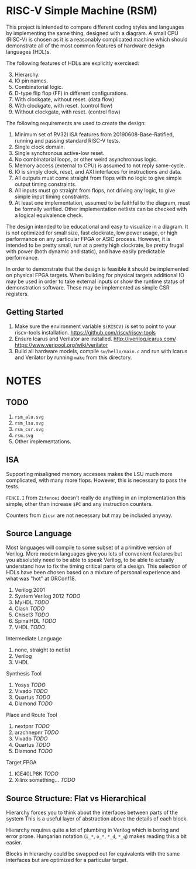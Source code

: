 
RISC-V Simple Machine (RSM)
===========================

This project is intended to compare different coding styles and languages by
implementing the same thing, designed with a diagram.
A small CPU (RISC-V) is chosen as it is a reasonably complicated machine which
should demonstrate all of the most common features of hardware design languages
(HDL)s.

The following features of HDLs are explicitly exercised:

3. Hierarchy.
2. IO pin names.
1. Combinatorial logic.
4. D-type flip flop (FF) in different configurations.
  1. With clockgate, without reset. (data flow)
  2. With clockgate, with reset. (control flow)
  3. Without clockgate, with reset. (control flow)

The following requirements are used to create the design:

1. Minimum set of RV32I ISA features from 20190608-Base-Ratified, running and
   passing standard RISC-V tests.
2. Single clock domain.
3. Single synchronous active-low reset.
4. No combinatorial loops, or other weird asynchronous logic.
5. Memory access (external to CPU) is assumed to not reply same-cycle.
6. IO is simply clock, reset, and AXI interfaces for instructions and data.
7. All outputs must come straight from flops with no logic to give
   simple output timing constraints.
8. All inputs must go straight from flops, not driving any logic, to give
   simple input timing constraints.
9. At least one implementation, assumed to be faithful to the diagram, must
   be formally verified.
   Other implementation netlists can be checked with a logical equivalence
   check.

The design intended to be educational and easy to visualize in a diagram.
It is not optimized for small size, fast clockrate, low power usage, or high
performance on any particular FPGA or ASIC process.
However, it is intended to be pretty small, run at a pretty high clockrate, be
pretty frugal with power (both dynamic and static), and have easily
predictable performance.

In order to demonstrate that the design is feasible it should be implemented on
physical FPGA targets.
When building for physical targets additional IO may be used in order to take
external inputs or show the runtime status of demonstration software.
These may be implemented as simple CSR registers.


Getting Started
---------------

1. Make sure the environment variable `$(RISCV)` is set to point to your
    riscv-tools installation.
   <https://github.com/riscv/riscv-tools>
2. Ensure Icarus and Verilator are installed.
   <http://iverilog.icarus.com/>
   <https://www.veripool.org/wiki/verilator>
3. Build all hardware models, compile `sw/hello/main.c` and run with Icarus and
   Verilator by running `make` from this directory.


NOTES
=====

TODO
----

1. `rsm_alu.svg`
2. `rsm_lsu.svg`
3. `rsm_csr.svg`
4. `rsm.svg`
5. Other implementations.


ISA
---

Supporting misaligned memory accesses makes the LSU much more complicated,
with many more flops.
However, this is necessary to pass the tests.

`FENCE.I` from `Zifencei` doesn't really do anything in an implementation this
simple, other than increase `$PC` and any instruction counters.

Counters from `Zicsr` are not necessary  but may be included anyway.


Source Language
---------------

Most languages will compile to some subset of a primitive version of Verilog.
More modern languages give you lots of convenient features but you absolutely
need to be able to speak Verilog, to be able to actually understand how to fix
the timing critical parts of a design.
This selection of HDLs have been chosen based on a mixture of personal
experience and what was "hot" at ORConf18.

1. Verilog 2001
2. System Verilog 2012 *TODO*
3. MyHDL *TODO*
4. Clash *TODO*
5. Chisel3 *TODO*
6. SpinalHDL *TODO*
7. VHDL *TODO*

Intermediate Language

1. none, straight to netlist
2. Verilog
3. VHDL

Synthesis Tool

1. Yosys *TODO*
2. Vivado *TODO*
3. Quartus *TODO*
4. Diamond *TODO*

Place and Route Tool

1. nextpnr *TODO*
2. arachnepnr *TODO*
3. Vivado *TODO*
4. Quartus *TODO*
5. Diamond *TODO*

Target FPGA

1. ICE40LP8K *TODO*
2. Xilinx something... *TODO*


Source Structure: Flat vs Hierarchical
--------------------------------------

Hierarchy forces you to think about the interfaces between parts of the system
This is a useful layer of abstraction above the details of each block.

Hierarchy requires quite a lot of plumbing in Verilog which is boring and error
prone.
Hungarian notation (`i_*`, `o_*`, `*_d`, `*_q`) makes reading this a bit easier.

Blocks in hierarchy could be swapped out for equivalents with the same
interfaces but are optimized for a particular target.
